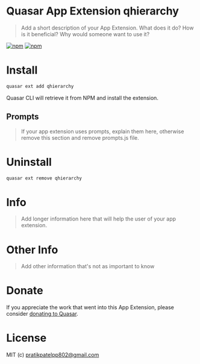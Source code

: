 # Quasar App Extension qhierarchy

> Add a short description of your App Extension. What does it do? How is it beneficial? Why would someone want to use it?

[![npm](https://img.shields.io/npm/v/quasar-app-extension-qhierarchy.svg?label=quasar-app-extension-qhierarchy)](https://www.npmjs.com/package/quasar-app-extension-qhierarchy)
[![npm](https://img.shields.io/npm/dt/quasar-app-extension-qhierarchy.svg)](https://www.npmjs.com/package/quasar-app-extension-qhierarchy)

# Install
```bash
quasar ext add qhierarchy
```
Quasar CLI will retrieve it from NPM and install the extension.

## Prompts

> If your app extension uses prompts, explain them here, otherwise remove this section and remove prompts.js file.

# Uninstall
```bash
quasar ext remove qhierarchy
```

# Info
> Add longer information here that will help the user of your app extension.

# Other Info
> Add other information that's not as important to know

# Donate
If you appreciate the work that went into this App Extension, please consider [donating to Quasar](https://donate.quasar.dev).

# License
MIT (c) pratikpatelpp802@gmail.com

